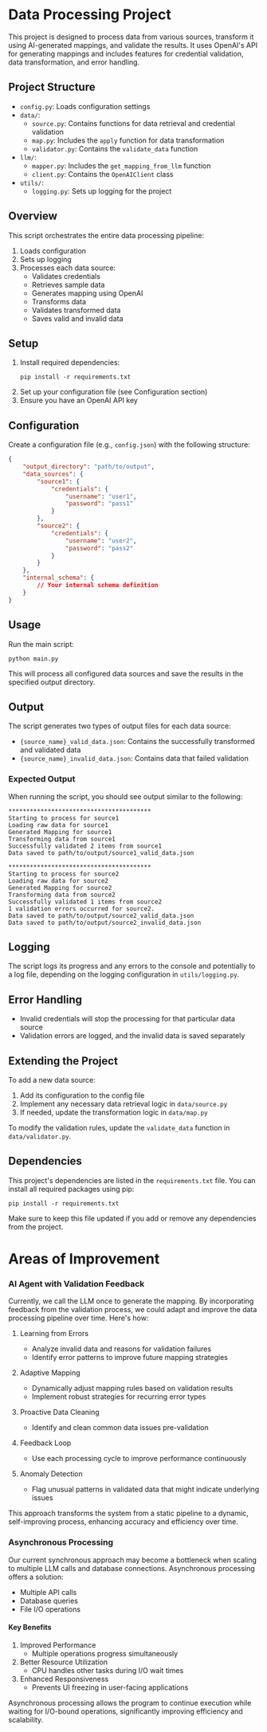 # Data Processing Project

This project is designed to process data from various sources, transform it using AI-generated mappings, and validate the results. It uses OpenAI's API for generating mappings and includes features for credential validation, data transformation, and error handling.

## Project Structure

- `config.py`: Loads configuration settings
- `data/`:
  - `source.py`: Contains functions for data retrieval and credential validation
  - `map.py`: Includes the `apply` function for data transformation
  - `validator.py`: Contains the `validate_data` function
- `llm/`:
  - `mapper.py`: Includes the `get_mapping_from_llm` function
  - `client.py`: Contains the `OpenAIClient` class
- `utils/`:
  - `logging.py`: Sets up logging for the project

## Overview

This script orchestrates the entire data processing pipeline:

1. Loads configuration
2. Sets up logging
3. Processes each data source:
   - Validates credentials
   - Retrieves sample data
   - Generates mapping using OpenAI
   - Transforms data
   - Validates transformed data
   - Saves valid and invalid data

## Setup

1. Install required dependencies:
   ```
   pip install -r requirements.txt
   ```
2. Set up your configuration file (see Configuration section)
3. Ensure you have an OpenAI API key

## Configuration

Create a configuration file (e.g., `config.json`) with the following structure:

```json
{
	"output_directory": "path/to/output",
	"data_sources": {
		"source1": {
			"credentials": {
				"username": "user1",
				"password": "pass1"
			}
		},
		"source2": {
			"credentials": {
				"username": "user2",
				"password": "pass2"
			}
		}
	},
	"internal_schema": {
		// Your internal schema definition
	}
}
```

## Usage

Run the main script:

```
python main.py
```

This will process all configured data sources and save the results in the specified output directory.

## Output

The script generates two types of output files for each data source:

- `{source_name}_valid_data.json`: Contains the successfully transformed and validated data
- `{source_name}_invalid_data.json`: Contains data that failed validation

### Expected Output

When running the script, you should see output similar to the following:

```
****************************************
Starting to process for source1
Loading raw data for source1
Generated Mapping for source1
Transforming data from source1
Successfully validated 2 items from source1
Data saved to path/to/output/source1_valid_data.json

****************************************
Starting to process for source2
Loading raw data for source2
Generated Mapping for source2
Transforming data from source2
Successfully validated 1 items from source2
1 validation errors occurred for source2.
Data saved to path/to/output/source2_valid_data.json
Data saved to path/to/output/source2_invalid_data.json
```

## Logging

The script logs its progress and any errors to the console and potentially to a log file, depending on the logging configuration in `utils/logging.py`.

## Error Handling

- Invalid credentials will stop the processing for that particular data source
- Validation errors are logged, and the invalid data is saved separately

## Extending the Project

To add a new data source:

1. Add its configuration to the config file
2. Implement any necessary data retrieval logic in `data/source.py`
3. If needed, update the transformation logic in `data/map.py`

To modify the validation rules, update the `validate_data` function in `data/validator.py`.

## Dependencies

This project's dependencies are listed in the `requirements.txt` file. You can install all required packages using pip:

```
pip install -r requirements.txt
```

Make sure to keep this file updated if you add or remove any dependencies from the project.

# Areas of Improvement

### AI Agent with Validation Feedback

Currently, we call the LLM once to generate the mapping. By incorporating feedback from the validation process, we could adapt and improve the data processing pipeline over time. Here's how:

1. Learning from Errors

   - Analyze invalid data and reasons for validation failures
   - Identify error patterns to improve future mapping strategies

2. Adaptive Mapping

   - Dynamically adjust mapping rules based on validation results
   - Implement robust strategies for recurring error types

3. Proactive Data Cleaning

   - Identify and clean common data issues pre-validation

4. Feedback Loop

   - Use each processing cycle to improve performance continuously

5. Anomaly Detection
   - Flag unusual patterns in validated data that might indicate underlying issues

This approach transforms the system from a static pipeline to a dynamic, self-improving process, enhancing accuracy and efficiency over time.

### Asynchronous Processing

Our current synchronous approach may become a bottleneck when scaling to multiple LLM calls and database connections. Asynchronous processing offers a solution:

- Multiple API calls
- Database queries
- File I/O operations

#### Key Benefits

1. Improved Performance
   - Multiple operations progress simultaneously
2. Better Resource Utilization
   - CPU handles other tasks during I/O wait times
3. Enhanced Responsiveness
   - Prevents UI freezing in user-facing applications

Asynchronous processing allows the program to continue execution while waiting for I/O-bound operations, significantly improving efficiency and scalability.
